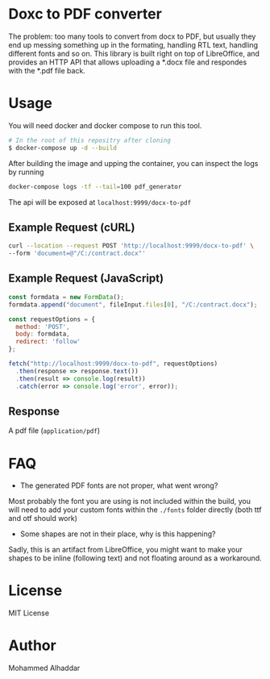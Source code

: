 # Doxc to PDF converter
The problem: too many tools to convert from docx to PDF, but usually they end up messing something up in the formating, handling RTL text, handling different fonts and so on. This library is built right on top of LibreOffice, and provides an HTTP API that allows uploading a *.docx file and respondes with the *.pdf file back.


# Usage
You will need docker and docker compose to run this tool.

```sh
# In the root of this repositry after cloning
$ docker-compose up -d --build
```

After building the image and upping the container, you can inspect the logs by running
```sh
docker-compose logs -tf --tail=100 pdf_generator
```

The api will be exposed at `localhost:9999/docx-to-pdf`

## Example Request (cURL)
```sh
curl --location --request POST 'http://localhost:9999/docx-to-pdf' \
--form 'document=@"/C:/contract.docx"'
```

## Example Request (JavaScript)
```js
const formdata = new FormData();
formdata.append("document", fileInput.files[0], "/C:/contract.docx");

const requestOptions = {
  method: 'POST',
  body: formdata,
  redirect: 'follow'
};

fetch("http://localhost:9999/docx-to-pdf", requestOptions)
  .then(response => response.text())
  .then(result => console.log(result))
  .catch(error => console.log('error', error));
```

## Response
A pdf file (`application/pdf`)

# FAQ
- The generated PDF fonts are not proper, what went wrong?

Most probably the font you are using is not included within the build, you will need to add your custom fonts within the `./fonts` folder directly (both ttf and otf should work)

- Some shapes are not in their place, why is this happening?

Sadly, this is an artifact from LibreOffice, you might want to make your shapes to be inline (following text) and not floating around as a workaround.


# License
MIT License

# Author
Mohammed Alhaddar